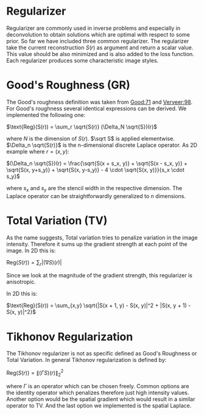 # Regularizer

Regularizer are commonly used in inverse problems and especially in deconvolution to obtain solutions which are optimal with respect to some prior. 
So far we have included three common regularizer. The regularizer take the current reconstruction $S(r)$ as argument and return a scalar value. This value should be also minimized and is also added
to the loss function.
Each regularizer produces some characteristic image styles.


# Good's Roughness (GR)
The Good's roughness definition was taken from [Good:71](@cite) and [Verveer:98](@cite).
For Good's roughness several identical expressions can be derived. We implemented the following one:

$\text{Reg}(S(r)) = \sum_r \sqrt{S(r)} (\Delta_N \sqrt{S})(r)$

where $N$ is the dimension of $S(r)$. $\sqrt S$ is applied elementwise.
$\Delta_n \sqrt{S(r)}$ is the n-dimensional discrete Laplace operator. As 2D example where $r = (x,y)$:

$(\Delta_n \sqrt{S})(r) = \frac{\sqrt{S(x + s_x, y)} + \sqrt{S(x - s_x, y)} + \sqrt{S(x, y+s_y)} + \sqrt{S(x, y-s_y)} - 4 \cdot \sqrt{S(x, y)}}{s_x \cdot s_y}$

where $s_x$ and $s_y$ are the stencil width in the respective dimension. The Laplace operator can be straightforwardly generalized to $n$ dimensions. 


# Total Variation (TV)
As the name suggests, Total variation tries to penalize variation in the image intensity. Therefore it sums up the gradient strength at each point
of the image. In 2D this is:

$\text{Reg}(S(r)) = \sum_r  |(\nabla S)(r)|$

Since we look at the magnitude of the gradient strength, this regularizer is anisotropic.

In 2D this is:

$\text{Reg}(S(r)) = \sum_{x,y} \sqrt{|S(x + 1, y) - S(x, y)|^2 + |S(x, y + 1) - S(x, y)|^2}$


# Tikhonov Regularization
The Tikhonov regularizer is not as specific defined as Good's Roughness or Total Variation. In general Tikhonov regularization is defined by:


$\text{Reg}(S(r)) = \| (\Gamma S)(r) \|_2^2$

where $\Gamma$ is an operator which can be chosen freely. Common options are the identity operator which penalizes therefore just high intensity values. Another option would be the spatial gradient which would result
in a similar operator to TV. And the last option we implemented is the spatial Laplace.
